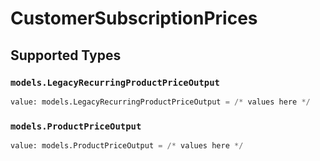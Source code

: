 # CustomerSubscriptionPrices


## Supported Types

### `models.LegacyRecurringProductPriceOutput`

```python
value: models.LegacyRecurringProductPriceOutput = /* values here */
```

### `models.ProductPriceOutput`

```python
value: models.ProductPriceOutput = /* values here */
```

